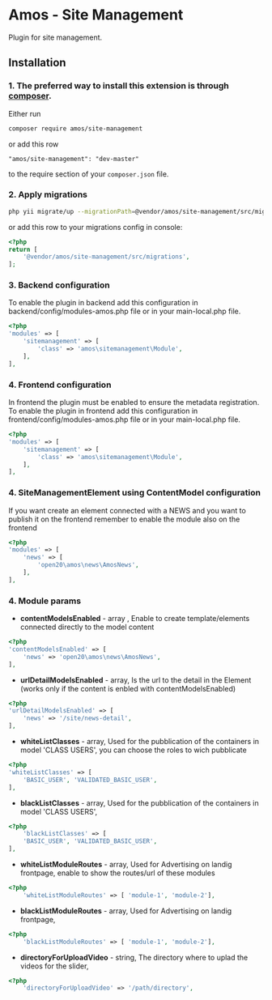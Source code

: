 # Amos - Site Management

Plugin for site management.

## Installation

### 1. The preferred way to install this extension is through [composer](http://getcomposer.org/download/).

Either run

```bash
composer require amos/site-management
```

or add this row

```
"amos/site-management": "dev-master"
```

to the require section of your `composer.json` file.


### 2. Apply migrations

```bash
php yii migrate/up --migrationPath=@vendor/amos/site-management/src/migrations
```

or add this row to your migrations config in console:

```php
<?php
return [
    '@vendor/amos/site-management/src/migrations',
];
```


### 3. Backend configuration
To enable the plugin in backend add this configuration in backend/config/modules-amos.php file or in your main-local.php file. 
	
```php
<?php
'modules' => [
    'sitemanagement' => [
        'class' => 'amos\sitemanagement\Module',
    ],
],
```


### 4. Frontend configuration
In frontend the plugin must be enabled to ensure the metadata registration.
To enable the plugin in frontend add this configuration in frontend/config/modules-amos.php file or in your main-local.php file. 
	
```php
<?php
'modules' => [
    'sitemanagement' => [
        'class' => 'amos\sitemanagement\Module',
    ],
],
```

### 4. SiteManagementElement using ContentModel configuration
If you want create an element connected with a NEWS and you want to publish it  on the frontend remember to enable 
the module also on the frontend 
```php
<?php
'modules' => [
    'news' => [
        'open20\amos\news\AmosNews',
    ],
],
```


### 4. Module params
* **contentModelsEnabled** - array , Enable to create template/elements connected directly to the model content
```php
<?php
'contentModelsEnabled' => [
    'news' => 'open20\amos\news\AmosNews',   
],
```

* **urlDetailModelsEnabled** - array, Is the url to the detail in the Element (works only if the content is enbled  with  contentModelsEnabled)
```php
<?php
'urlDetailModelsEnabled' => [
    'news' => '/site/news-detail',   
],
```


* **whiteListClasses** - array, Used for the pubblication of the containers in model 'CLASS USERS', you can choose the roles to wich pubblicate
```php
<?php
'whiteListClasses' => [
    'BASIC_USER', 'VALIDATED_BASIC_USER',   
],
```

* **blackListClasses** - array, Used for the pubblication of the containers in model 'CLASS USERS', 
```php
<?php
    'blackListClasses' => [
    'BASIC_USER', 'VALIDATED_BASIC_USER',   
],
```


* **whiteListModuleRoutes** - array, Used for Advertising on landig frontpage, enable to show the routes/url of these modules
```php
<?php
    'whiteListModuleRoutes' => [ 'module-1', 'module-2'],
```

* **blackListModuleRoutes** - array, Used for Advertising on landig frontpage, 
```php
<?php
    'blackListModuleRoutes' => [ 'module-1', 'module-2'],
```

* **directoryForUploadVideo** - string, The directory where to uplad the videos for the slider, 
```php
<?php
    'directoryForUploadVideo' => '/path/directory',
```

